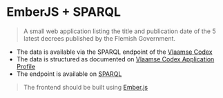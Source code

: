 # EmberJS + SPARQL

> A small web application listing the title and publication date of the 5 latest decrees published by the Flemish Government.

+ The data is available via the SPARQL endpoint of the [Vlaamse Codex](https://www.vlaanderen.be/de-vlaamse-codex)
+ The data is structured as documented on [Vlaamse Codex Application Profile](https://data.vlaanderen.be/doc/applicatieprofiel/vlaamse-codex/)
+ The endpoint is available on [SPARQL](https://codex.vlaanderen.be/sparql)

> The frontend should be built using [Ember.js](https://emberjs.com/)
